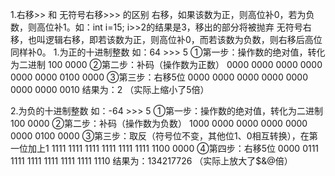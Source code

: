 1.右移>> 和 无符号右移>>> 的区别
右移，如果该数为正，则高位补0，若为负数，则高位补1。如：int i=15; i>>2的结果是3，移出的部分将被抛弃
无符号右移，也叫逻辑右移，即若该数为正，则高位补0，而若该数为负数，则右移后高位同样补0。
1.为正的十进制整数
如：64 >>> 5
①第一步：操作数的绝对值，转化为二进制
100 0000
②第二步：补码（操作数为正数）
0000 0000 0000 0000 0000 0000 0100 0000
③第三步：右移5位
0000 0000 0000 0000 0000 0000 0000 0010
结果为：2 （实际上缩小了5倍）

2.为负的十进制整数
如：-64 >>> 5
①第一步：操作数的绝对值，转化为二进制
100 0000
②第二步：补码（操作数为负数）
1000 0000 0000 0000 0000 0000 0100 0000
③第三步：取反（符号位不变，其他位1、0相互转换），在第一位加上1
1111 1111 1111 1111 1111 1111 1100 0000
④第四步：右移5位
0000 0111 1111 1111 1111 1111 1111 1110
结果为：134217726 （实际上放大了$&@倍）




